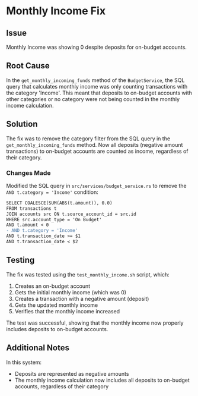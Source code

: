 # Monthly Income Fix

## Issue
Monthly Income was showing 0 despite deposits for on-budget accounts.

## Root Cause
In the `get_monthly_incoming_funds` method of the `BudgetService`, the SQL query that calculates monthly income was only counting transactions with the category 'Income'. This meant that deposits to on-budget accounts with other categories or no category were not being counted in the monthly income calculation.

## Solution
The fix was to remove the category filter from the SQL query in the `get_monthly_incoming_funds` method. Now all deposits (negative amount transactions) to on-budget accounts are counted as income, regardless of their category.

### Changes Made
Modified the SQL query in `src/services/budget_service.rs` to remove the `AND t.category = 'Income'` condition:

```diff
SELECT COALESCE(SUM(ABS(t.amount)), 0.0)
FROM transactions t
JOIN accounts src ON t.source_account_id = src.id
WHERE src.account_type = 'On Budget'
AND t.amount < 0
- AND t.category = 'Income'
AND t.transaction_date >= $1
AND t.transaction_date < $2
```

## Testing
The fix was tested using the `test_monthly_income.sh` script, which:
1. Creates an on-budget account
2. Gets the initial monthly income (which was 0)
3. Creates a transaction with a negative amount (deposit)
4. Gets the updated monthly income
5. Verifies that the monthly income increased

The test was successful, showing that the monthly income now properly includes deposits to on-budget accounts.

## Additional Notes
In this system:
- Deposits are represented as negative amounts
- The monthly income calculation now includes all deposits to on-budget accounts, regardless of their category
